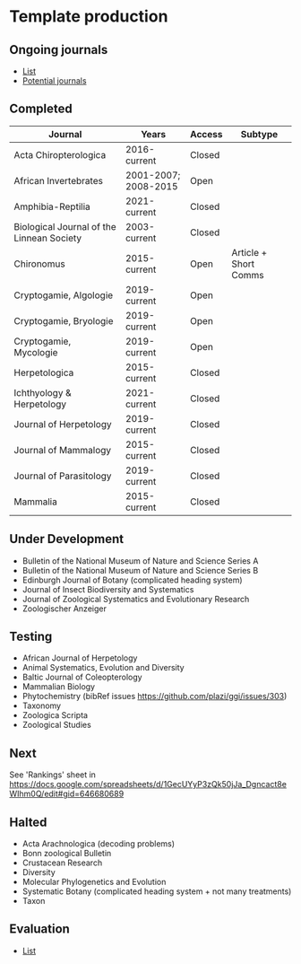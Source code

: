 # Template production

## Ongoing journals
* [List](https://docs.google.com/spreadsheets/d/1KDdmrWu9JSDwUJLUI-N3o3YJOszPVZz07p1Y5NqrT6I/edit#gid=0)
* [Potential journals](https://github.com/plazi/arcadia-project/blob/master/journal%20processing.md)

## Completed
Journal|Years|Access|Subtype
--|--|--|--
Acta Chiropterologica|2016-current|Closed|
African Invertebrates|2001-2007; 2008-2015|Open|
Amphibia-Reptilia|2021-current|Closed|
Biological Journal of the Linnean Society|2003-current|Closed|
Chironomus|2015-current|Open|Article + Short Comms
Cryptogamie, Algologie|2019-current|Open|
Cryptogamie, Bryologie|2019-current|Open|
Cryptogamie, Mycologie|2019-current|Open|
Herpetologica|2015-current|Closed|
Ichthyology & Herpetology|2021-current|Closed|
Journal of Herpetology|2019-current|Closed|
Journal of Mammalogy|2015-current|Closed|
Journal of Parasitology|2019-current|Closed|
Mammalia|2015-current|Closed|

## Under Development
- Bulletin of the National Museum of Nature and Science Series A
- Bulletin of the National Museum of Nature and Science Series B
- Edinburgh Journal of Botany (complicated heading system)
- Journal of Insect Biodiversity and Systematics
- Journal of Zoological Systematics and Evolutionary Research
- Zoologischer Anzeiger

## Testing
- African Journal of Herpetology
- Animal Systematics, Evolution and Diversity
- Baltic Journal of Coleopterology
- Mammalian Biology
- Phytochemistry (bibRef issues https://github.com/plazi/ggi/issues/303)
- Taxonomy
- Zoologica Scripta
- Zoological Studies

## Next
See 'Rankings' sheet in https://docs.google.com/spreadsheets/d/1GecUYyP3zQk50jJa_Dgncact8eWIhm0Q/edit#gid=646680689

## Halted
- Acta Arachnologica (decoding problems)
- Bonn zoological Bulletin
- Crustacean Research
- Diversity
- Molecular Phylogenetics and Evolution
- Systematic Botany (complicated heading system + not many treatments)
- Taxon

## Evaluation
* [List](https://docs.google.com/spreadsheets/d/19CHlSuGymuGDKcHO6P9iboozEZ8a5tzt_TNmeZVzjTs/edit#gid=0)
